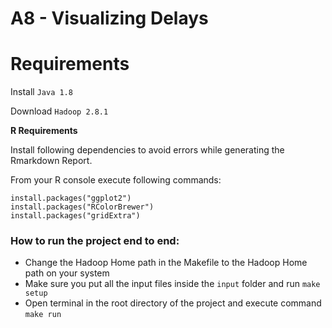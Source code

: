 # A8 - Visualizing Delays

# Requirements

Install `Java 1.8`

Download `Hadoop 2.8.1`

**R Requirements**

Install following dependencies to avoid errors while generating the Rmarkdown Report.

From your R console execute following commands:

```
install.packages("ggplot2")
install.packages("RColorBrewer")
install.packages("gridExtra")
```

### How to run the project end to end:

* Change the Hadoop Home path in the Makefile to the Hadoop Home path on your system
* Make sure you put all the input files inside the `input` folder and run `make setup`
* Open terminal in the root directory of the project and execute command `make run`